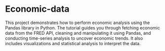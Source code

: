 # Economic-data

This project demonstrates how to perform economic analysis using the Pandas library in Python. The tutorial guides you through fetching economic data from the FRED API, cleaning and manipulating it using Pandas, and conducting time-series analysis to uncover economic trends. It also includes visualizations and statistical analysis to interpret the data.
